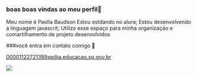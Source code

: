 ### boas boas vindas ao meu perfil💙
Meu nome é Paolla Baudson
Estou estdando no alura;
Estou desenvolvendo a linguagem javascrit;
Utilizo esse espaço para minha organização e comartilhamento de projeto desenvolvidos 


###você entra em contato comigo 📖

00001122721389sp@a.educacao.sp.gov.br

![](https://media1.tenor.com/m/cakDfsVSJ-cAAAAC/mermaid-ariel.gif)

